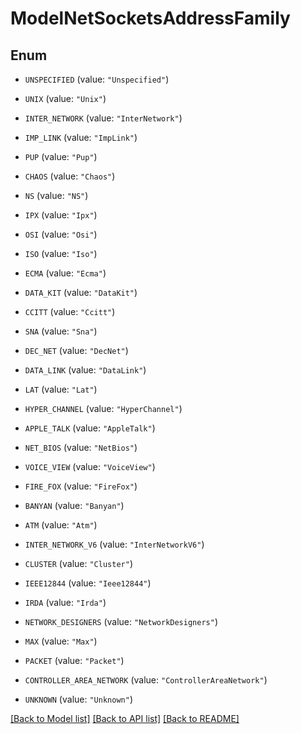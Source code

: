 # ModelNetSocketsAddressFamily

## Enum


* `UNSPECIFIED` (value: `"Unspecified"`)

* `UNIX` (value: `"Unix"`)

* `INTER_NETWORK` (value: `"InterNetwork"`)

* `IMP_LINK` (value: `"ImpLink"`)

* `PUP` (value: `"Pup"`)

* `CHAOS` (value: `"Chaos"`)

* `NS` (value: `"NS"`)

* `IPX` (value: `"Ipx"`)

* `OSI` (value: `"Osi"`)

* `ISO` (value: `"Iso"`)

* `ECMA` (value: `"Ecma"`)

* `DATA_KIT` (value: `"DataKit"`)

* `CCITT` (value: `"Ccitt"`)

* `SNA` (value: `"Sna"`)

* `DEC_NET` (value: `"DecNet"`)

* `DATA_LINK` (value: `"DataLink"`)

* `LAT` (value: `"Lat"`)

* `HYPER_CHANNEL` (value: `"HyperChannel"`)

* `APPLE_TALK` (value: `"AppleTalk"`)

* `NET_BIOS` (value: `"NetBios"`)

* `VOICE_VIEW` (value: `"VoiceView"`)

* `FIRE_FOX` (value: `"FireFox"`)

* `BANYAN` (value: `"Banyan"`)

* `ATM` (value: `"Atm"`)

* `INTER_NETWORK_V6` (value: `"InterNetworkV6"`)

* `CLUSTER` (value: `"Cluster"`)

* `IEEE12844` (value: `"Ieee12844"`)

* `IRDA` (value: `"Irda"`)

* `NETWORK_DESIGNERS` (value: `"NetworkDesigners"`)

* `MAX` (value: `"Max"`)

* `PACKET` (value: `"Packet"`)

* `CONTROLLER_AREA_NETWORK` (value: `"ControllerAreaNetwork"`)

* `UNKNOWN` (value: `"Unknown"`)


[[Back to Model list]](../README.md#documentation-for-models) [[Back to API list]](../README.md#documentation-for-api-endpoints) [[Back to README]](../README.md)


